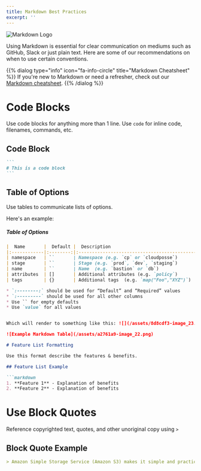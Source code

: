```yaml
---
title: Markdown Best Practices
excerpt: ''
---
```


![Markdown Logo](/assets/13f56b6-markdown.png)

Using Markdown is essential for clear communication on mediums such as GitHub, Slack or just plain text. Here are some of our recommendations on when to use certain conventions.

{{% dialog type="info" icon="fa-info-circle" title="Markdown Cheatsheet" %}} If you're new to Markdown or need a refresher, check out our [Markdown cheatsheet](/development/markdown). {{% /dialog %}}

# Code Blocks

Use code blocks for anything more than 1 line. Use `code` for inline code, filenames, commands, etc.

## Code Block

````markdown
```
# This is a code block
```
`````


## Table of Options

Use tables to communicate lists of options.

Here's an example:

##### Table of Options
```markdown
|  Name       |  Default |  Description                                  | Required |
|:------------|:--------:|:----------------------------------------------|:--------:|
| namespace   | ``       | Namespace (e.g. `cp` or `cloudposse`)         | Yes      |
| stage       | ``       | Stage (e.g. `prod`, `dev`, `staging`)         | Yes      |
| name        | ``       | Name  (e.g. `bastion` or `db`)                | Yes      |
| attributes  | []       | Additional attributes (e.g. `policy`)         | No       |
| tags        | {}       | Additional tags  (e.g. `map("Foo","XYZ")`)    | No       |

* `:--------:` should be used for “Default” and “Required” values
* `:---------` should be used for all other columns
* Use `` for empty defaults
* Use `value` for all values


Which will render to something like this: ![](/assets/8d8cdf3-image_23.png)

![Example Markdown Table](/assets/a2761a9-image_22.png)

# Feature List Formatting

Use this format describe the features & benefits.

## Feature List Example

```markdown
1. **Feature 1** - Explanation of benefits
2. **Feature 2** - Explanation of benefits
```

# Use Block Quotes

Reference copyrighted text, quotes, and other unoriginal copy using `>`

## Block Quote Example

```markdown
> Amazon Simple Storage Service (Amazon S3) makes it simple and practical to collect, store, and analyze data - regardless of format – all at massive scale.
```
